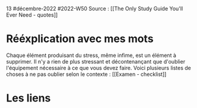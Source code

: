 13 #décembre-2022 #2022-W50
Source : [[The Only Study Guide You'll Ever Need - quotes]]
# Rééxplication avec mes mots
Chaque élément produisant du stress, même infime, est un élément à supprimer. Il n'y a rien de plus stressant et décontenançant que d'oublier l'équipement nécessaire à ce que vous devez faire. Voici plusieurs listes de choses à ne pas oublier selon le contexte :
[[Examen - checklist]]
# Les liens
